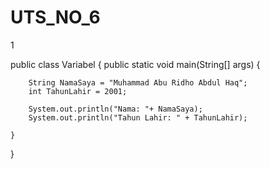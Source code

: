 # UTS_NO_6
1

public class Variabel {
    public static void main(String[] args) {
        
        String NamaSaya = "Muhammad Abu Ridho Abdul Haq";
        int TahunLahir = 2001;

        System.out.println("Nama: "+ NamaSaya);
        System.out.println("Tahun Lahir: " + TahunLahir);

    }
}
